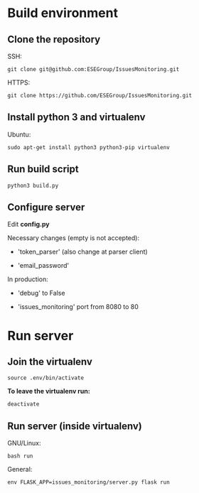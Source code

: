 # Build environment

## Clone the repository

SSH:

`git clone git@github.com:ESEGroup/IssuesMonitoring.git`

HTTPS:

`git clone https://github.com/ESEGroup/IssuesMonitoring.git`

## Install python 3 and virtualenv

Ubuntu:

`sudo apt-get install python3 python3-pip virtualenv`

## Run build script

`python3 build.py`

## Configure server

Edit **config.py**

Necessary changes (empty is not accepted):

- 'token_parser' (also change at parser client)

- 'email_password'

In production:

- 'debug' to False

- 'issues_monitoring' port from 8080 to 80 

# Run server

## Join the virtualenv

`source .env/bin/activate`

**To leave the virtualenv run:**

`deactivate`

## Run server (inside virtualenv)

GNU/Linux:

`bash run`

General:

`env FLASK_APP=issues_monitoring/server.py flask run`
